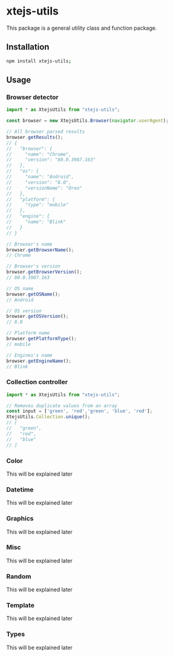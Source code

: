 # xtejs-utils

This package is a general utility class and function package.

## Installation

```sh
npm install xtejs-utils;
```

## Usage

### Browser detector

```js
import * as XtejsUtils from "xtejs-utils";

const browser = new XtejsUtils.Browser(navigator.userAgent);

// All browser parsed results
browser.getResults();
// {
//   "browser": {
//     "name": "Chrome",
//     "version": "80.0.3987.163"
//   },
//   "os": {
//     "name": "Android",
//     "version": "8.0",
//     "versionName": "Oreo"
//   },
//   "platform": {
//     "type": "mobile"
//   },
//   "engine": {
//     "name": "Blink"
//   }
// }

// Browser's name
browser.getBrowserName();
// Chrome

// Browser's version
browser.getBrowserVersion();
// 80.0.3987.163

// OS name
browser.getOSName();
// Android

// OS version
browser.getOSVersion();
// 8.0

// Platform name
browser.getPlatformType();
// mobile

// Engines's name
browser.getEngineName();
// Blink
```

### Collection controller

```js
import * as XtejsUtils from "xtejs-utils";

// Removes duplicate values from an array
const input = ['green', 'red','green', 'blue', 'red'];
XtejsUtils.Collection.unique();
// [
//   "green",
//   "red",
//   "blue"
// ]
```

### Color
This will be explained later

### Datetime
This will be explained later

### Graphics
This will be explained later

### Misc
This will be explained later

### Random
This will be explained later

### Template
This will be explained later

### Types
This will be explained later

